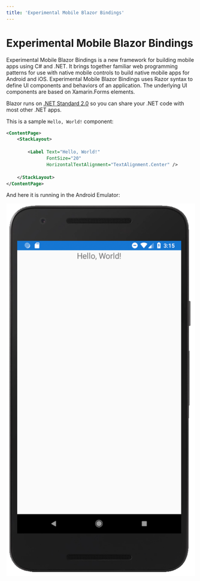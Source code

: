 ```yaml
---
title: 'Experimental Mobile Blazor Bindings'
---
```


# Experimental Mobile Blazor Bindings

Experimental Mobile Blazor Bindings is a new framework for building mobile apps using C# and .NET. It brings together familiar web programming patterns for use with native mobile controls to build native mobile apps for Android and iOS. Experimental Mobile Blazor Bindings uses Razor syntax to define UI components and behaviors of an application. The underlying UI components are based on Xamarin.Forms elements.

Blazor runs on [.NET Standard 2.0](https://docs.microsoft.com/dotnet/standard/net-standard) so you can share your .NET code with most other .NET apps.

This is a sample `Hello, World!` component:

```xml
<ContentPage>
    <StackLayout>

        <Label Text="Hello, World!"
               FontSize="20"
               HorizontalTextAlignment="TextAlignment.Center" />

    </StackLayout>
</ContentPage>
```

And here it is running in the Android Emulator:

[ ![Hello World running in the Android Emulator](media/index/hello-world.png) ](media/index/hello-world.png#lightbox)
